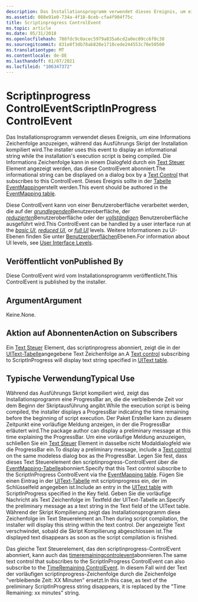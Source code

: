 ```yaml
---
description: Das Installationsprogramm verwendet dieses Ereignis, um eine Informations Zeichenfolge anzuzeigen, während das Ausführungs Skript der Installation kompiliert wird.
ms.assetid: 088e91e0-734a-4f18-8ceb-cfa4f904f75c
title: Scriptinprogress ControlEvent
ms.topic: article
ms.date: 05/31/2018
ms.openlocfilehash: 788fdc9c0acec5979a835a6cd2a0ec09cc6f0c38
ms.sourcegitcommit: 831e8f3db78ab820e1710cede244553c70e50500
ms.translationtype: MT
ms.contentlocale: de-DE
ms.lasthandoff: 01/07/2021
ms.locfileid: "106347372"
---
```

# <a name="scriptinprogress-controlevent"></a><span data-ttu-id="af154-103">Scriptinprogress ControlEvent</span><span class="sxs-lookup"><span data-stu-id="af154-103">ScriptInProgress ControlEvent</span></span>

<span data-ttu-id="af154-104">Das Installationsprogramm verwendet dieses Ereignis, um eine Informations Zeichenfolge anzuzeigen, während das Ausführungs Skript der Installation kompiliert wird.</span><span class="sxs-lookup"><span data-stu-id="af154-104">The installer uses this event to display an informational string while the installation's execution script is being compiled.</span></span> <span data-ttu-id="af154-105">Die Informations Zeichenfolge kann in einem Dialogfeld durch ein [Text Steuer](text-control.md) Element angezeigt werden, das diese ControlEvent abonniert.</span><span class="sxs-lookup"><span data-stu-id="af154-105">The informational string can be displayed on a dialog box by a [Text Control](text-control.md) that subscribes to this ControlEvent.</span></span> <span data-ttu-id="af154-106">Dieses Ereignis sollte in der [Tabelle EventMapping](eventmapping-table.md)erstellt werden.</span><span class="sxs-lookup"><span data-stu-id="af154-106">This event should be authored in the [EventMapping table](eventmapping-table.md).</span></span>

<span data-ttu-id="af154-107">Diese ControlEvent kann von einer Benutzeroberfläche verarbeitet werden, die auf der [*grundlegenden*](b-gly.md)Benutzeroberfläche, der [*reduzierten*](r-gly.md)Benutzeroberfläche oder der [*vollständigen*](f-gly.md) Benutzeroberfläche ausgeführt wird.</span><span class="sxs-lookup"><span data-stu-id="af154-107">This ControlEvent can be handled by a user interface run at the [*basic UI*](b-gly.md), [*reduced UI*](r-gly.md), or [*full UI*](f-gly.md) levels.</span></span> <span data-ttu-id="af154-108">Weitere Informationen zu UI-Ebenen finden Sie unter [Benutzeroberflächen](user-interface-levels.md)Ebenen.</span><span class="sxs-lookup"><span data-stu-id="af154-108">For information about UI levels, see [User Interface Levels](user-interface-levels.md).</span></span>

## <a name="published-by"></a><span data-ttu-id="af154-109">Veröffentlicht von</span><span class="sxs-lookup"><span data-stu-id="af154-109">Published By</span></span>

<span data-ttu-id="af154-110">Diese ControlEvent wird vom Installationsprogramm veröffentlicht.</span><span class="sxs-lookup"><span data-stu-id="af154-110">This ControlEvent is published by the installer.</span></span>

## <a name="argument"></a><span data-ttu-id="af154-111">Argument</span><span class="sxs-lookup"><span data-stu-id="af154-111">Argument</span></span>

<span data-ttu-id="af154-112">Keine.</span><span class="sxs-lookup"><span data-stu-id="af154-112">None.</span></span>

## <a name="action-on-subscribers"></a><span data-ttu-id="af154-113">Aktion auf Abonnenten</span><span class="sxs-lookup"><span data-stu-id="af154-113">Action on Subscribers</span></span>

<span data-ttu-id="af154-114">Ein [Text Steuer](text-control.md) Element, das scriptinprogress abonniert, zeigt die in der [UIText-Tabelle](uitext-table.md)angegebene Text Zeichenfolge an.</span><span class="sxs-lookup"><span data-stu-id="af154-114">A [Text control](text-control.md) subscribing to ScriptInProgress will display text string specified in [UIText table](uitext-table.md).</span></span>

## <a name="typical-use"></a><span data-ttu-id="af154-115">Typische Verwendung</span><span class="sxs-lookup"><span data-stu-id="af154-115">Typical Use</span></span>

<span data-ttu-id="af154-116">Während das Ausführungs Skript kompiliert wird, zeigt das Installationsprogramm eine ProgressBar an, die die verbleibende Zeit vor dem Beginn der Skriptausführung angibt.</span><span class="sxs-lookup"><span data-stu-id="af154-116">While the execution script is being compiled, the installer displays a ProgressBar indicating the time remaining before the beginning of script execution.</span></span> <span data-ttu-id="af154-117">Der Paket Ersteller kann zu diesem Zeitpunkt eine vorläufige Meldung anzeigen, in der die ProgressBar erläutert wird.</span><span class="sxs-lookup"><span data-stu-id="af154-117">The package author can display a preliminary message at this time explaining the ProgressBar.</span></span> <span data-ttu-id="af154-118">Um eine vorläufige Meldung anzuzeigen, schließen Sie ein [Text Steuer](text-control.md) Element in dasselbe nicht Modaldialogfeld wie die ProgressBar ein.</span><span class="sxs-lookup"><span data-stu-id="af154-118">To display a preliminary message, include a [Text control](text-control.md) on the same modeless dialog box as the ProgressBar.</span></span> <span data-ttu-id="af154-119">Legen Sie fest, dass dieses Text Steuerelement den scriptinprogress-ControlEvent über die [EventMapping-Tabelle](eventmapping-table.md)abonniert.</span><span class="sxs-lookup"><span data-stu-id="af154-119">Specify that this Text control subscribe to the ScriptInProgress ControlEvent via the [EventMapping table](eventmapping-table.md).</span></span> <span data-ttu-id="af154-120">Fügen Sie einen Eintrag in der [UIText-Tabelle](uitext-table.md) mit scriptinprogress ein, der im Schlüsselfeld angegeben ist.</span><span class="sxs-lookup"><span data-stu-id="af154-120">Include an entry in the [UIText table](uitext-table.md) with ScriptInProgress specified in the Key field.</span></span> <span data-ttu-id="af154-121">Geben Sie die vorläufige Nachricht als Text Zeichenfolge im Textfeld der UIText-Tabelle an.</span><span class="sxs-lookup"><span data-stu-id="af154-121">Specify the preliminary message as a text string in the Text field of the UIText table.</span></span> <span data-ttu-id="af154-122">Während der Skript Kompilierung zeigt das Installationsprogramm diese Zeichenfolge im Text Steuerelement an.</span><span class="sxs-lookup"><span data-stu-id="af154-122">Then during script compilation, the installer will display this string within the text control.</span></span> <span data-ttu-id="af154-123">Der angezeigte Text verschwindet, sobald die Skript Kompilierung abgeschlossen ist.</span><span class="sxs-lookup"><span data-stu-id="af154-123">The displayed text disappears as soon as the script compilation is finished.</span></span>

<span data-ttu-id="af154-124">Das gleiche Text Steuerelement, das den scriptinprogress-ControlEvent abonniert, kann auch das [timeremainingcontrolevent](timeremaining-controlevent.md)abonnieren.</span><span class="sxs-lookup"><span data-stu-id="af154-124">The same text control that subscribes to the ScriptInProgress ControlEvent can also subscribe to the [TimeRemaining ControlEvent](timeremaining-controlevent.md).</span></span> <span data-ttu-id="af154-125">In diesem Fall wird der Text der vorläufigen scriptinprogress-Zeichenfolge durch die Zeichenfolge "verbleibende Zeit: XX Minuten" ersetzt.</span><span class="sxs-lookup"><span data-stu-id="af154-125">In this case, as text of the preliminary ScriptInProgress string disappears, it is replaced by the "Time Remaining: xx minutes" string.</span></span>

 

 



